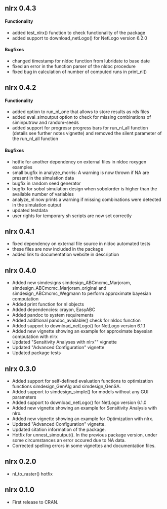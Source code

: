 
## nlrx 0.4.3

#### Functionality
* added test_nlrx() function to check functionality of the package
* added support to download_netLogo() for NetLogo version 6.2.0

#### Bugfixes
* changed timestamp for nldoc function from lubridate to base date
* fixed an error in the function parser of the nldoc procedure
* fixed bug in calculation of number of computed runs in print_nl()


## nlrx 0.4.2

#### Functionality
* added option to run_nl_one that allows to store results as rds files
* added eval_simoutput option to check for missing combinations of siminputrow and random-seeds
* added support for progressr progress bars for run_nl_all function (details see further notes vignette) and removed the silent parameter of the run_nl_all function

#### Bugfixes
* hotfix for another dependency on external files in nldoc roxygen examples
* small bugfix in analyze_morris: A warning is now thrown if NA are present in the simulation data
* bugfix in random seed generator
* bugfix for sobol simulation design when sobolorder is higher than the available number of variables
* analyze_nl now prints a warning if missing combinations were detected in the simulation output
* updated testdata
* user rights for temporary sh scripts are now set correctly

## nlrx 0.4.1
* fixed dependency on external file source in nldoc automated tests
* these files are now included in the package
* added link to documentation website in description

## nlrx 0.4.0

* Added new simdesigns simdesign_ABCmcmc_Marjoram, simdesign_ABCmcmc_Marjoram_original and simdesign_ABCmcmc_Wegmann to perform approximate bayesian computation
* Added print function for nl objects
* Added dependencies: crayon, EasyABC
* Added pandoc to system requirements
* Added additional pandoc_available() check for nldoc function
* Added support to download_netLogo() for NetLogo version 6.1.1
* Added new vignette showing an example for approximate bayesian computation with nlrx
* Updated "Sensitivity Analyses with nlrx"" vignette
* Updated "Advanced Configuration" vignette
* Updated package tests


## nlrx 0.3.0

* Added support for self-defined evaluation functions to optimization functions simdesign_GenAlg and simdesign_GenSA.
* Added support to simdesign_simple() for models without any GUI parameters
* Added support to download_netLogo() for NetLogo version 6.1.0
* Added new vignette showing an example for Sensitivity Analysis with nlrx.
* Added new vignette showing an example for Optimization with nlrx.
* Updated "Advanced Configuration" vignette.
* Updated citation information of the package.
* Hotfix for unnest_simoutput(). In the previous package version, under some circumstances an error occured due to NA data.
* Corrected spelling errors in some vignettes and documentation files.

## nlrx 0.2.0

* nl_to_raster() hotfix

## nlrx 0.1.0

* First release to CRAN.
